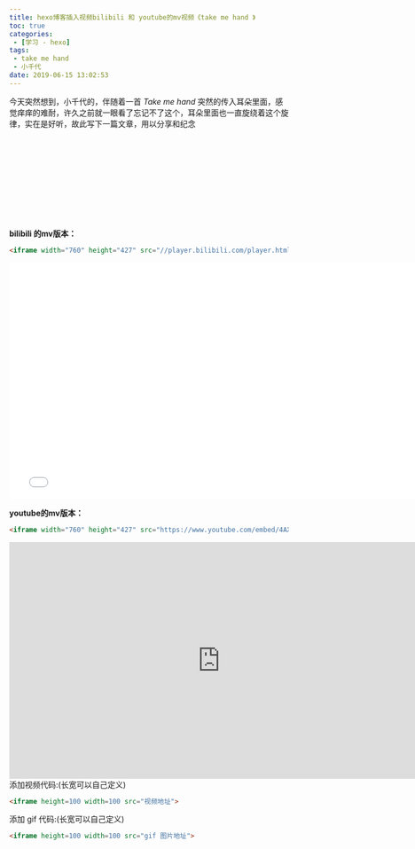 ```yaml
---
title: hexo博客插入视频bilibili 和 youtube的mv视频《take me hand 》
toc: true
categories:
 - [学习 - hexo]
tags:
 - take me hand
 - 小千代
date: 2019-06-15 13:02:53
---
```




今天突然想到，小千代的，伴随着一首 *Take me hand* 突然的传入耳朵里面，感觉痒痒的难耐，许久之前就一眼看了忘记不了这个，耳朵里面也一直旋绕着这个旋律，实在是好听，故此写下一篇文章，用以分享和纪念



<iframe frameborder="no" border="0" marginwidth

="0" marginheight="0" width=530 height=86 src="//music.163.com/outchain/player?type=2&id=26092806&auto=0&height=66"></iframe>



**bilibili 的mv版本：**

```html
<iframe width="760" height="427" src="//player.bilibili.com/player.html?aid=55654461&cid=97299616&page=1" scrolling="no" border="0" frameborder="no" framespacing="0" allowfullscreen="true"> </iframe>
```

<iframe width="760" height="427" src="//player.bilibili.com/player.html?aid=55654461&cid=97299616&page=1" scrolling="no" border="0" frameborder="no" framespacing="0" allowfullscreen="true"> </iframe>


**youtube的mv版本：**

```html
<iframe width="760" height="427" src="https://www.youtube.com/embed/4AXZbDAml6M" frameborder="0" allow="accelerometer; autoplay; encrypted-media; gyroscope; picture-in-picture" allowfullscreen></iframe>
```

<iframe width="760" height="427" src="https://www.youtube.com/embed/4AXZbDAml6M" frameborder="0" allow="accelerometer; autoplay; encrypted-media; gyroscope; picture-in-picture" allowfullscreen></iframe




添加视频代码:(长宽可以自己定义)

```html
<iframe height=100 width=100 src="视频地址">
```

添加 gif 代码:(长宽可以自己定义)

```html
<iframe height=100 width=100 src="gif 图片地址">
```

